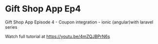 # Gift Shop App Ep4
 Gift Shop App Episode 4 - Coupon integration - ionic (angular)with laravel series

 Watch full tutorial at https://youtu.be/4mZQJBPrN6s
